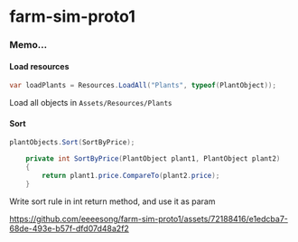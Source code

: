 # farm-sim-proto1

### Memo...

#### Load resources


```csharp
var loadPlants = Resources.LoadAll("Plants", typeof(PlantObject));
```

Load all objects in `Assets/Resources/Plants`


#### Sort

```csharp
plantObjects.Sort(SortByPrice);

    private int SortByPrice(PlantObject plant1, PlantObject plant2)
    {
        return plant1.price.CompareTo(plant2.price);
    }
```

Write sort rule in int return method, and use it as param




https://github.com/eeeesong/farm-sim-proto1/assets/72188416/e1edcba7-68de-493e-b57f-dfd07d48a2f2



